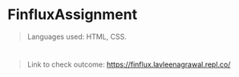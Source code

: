 # FinfluxAssignment
> Languages used: HTML, CSS.
#
> Link to check outcome: https://finflux.lavleenagrawal.repl.co/
